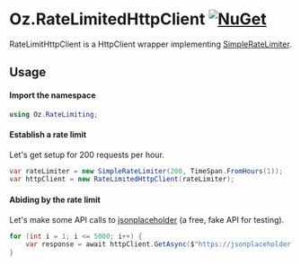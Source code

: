 ﻿# Oz.RateLimitedHttpClient <a href="https://www.nuget.org/packages/Oz.RateLimitedHttpClient"><img alt="NuGet" src="https://badgen.net/badge/Oz.RateLimitedHttpClient/v1.0.0/blue?icon=nuget"/></a>
RateLimitHttpClient is a HttpClient wrapper implementing [SimpleRateLimiter](https://www.github.com/XeClutch/Oz.SimpleRateLimiter).

## Usage
#### Import the namespace
```csharp
using Oz.RateLimiting;
```
#### Establish a rate limit
Let's get setup for 200 requests per hour.
```csharp
var rateLimiter = new SimpleRateLimiter(200, TimeSpan.FromHours(1));
var httpClient = new RateLimitedHttpClient(rateLimiter);
```
#### Abiding by the rate limit
Let's make some API calls to [jsonplaceholder](https://jsonplaceholder.typicode.com/) (a free, fake API for testing).
```csharp
for (int i = 1; i <= 5000; i++) {
    var response = await httpClient.GetAsync($"https://jsonplaceholder.typicode.com/photos/{i}");
}
```
